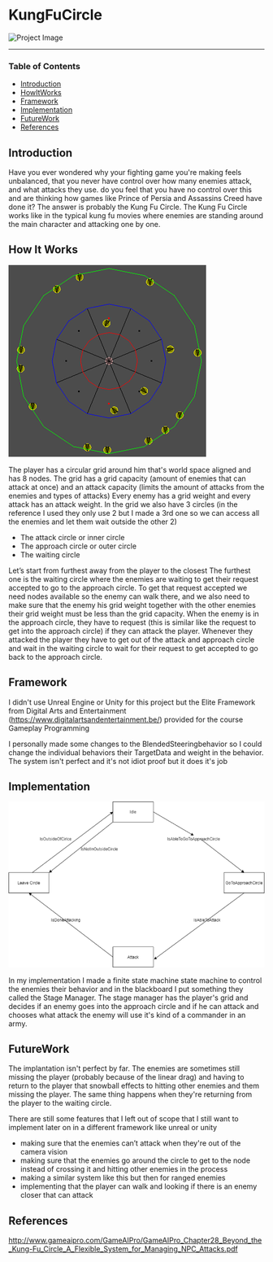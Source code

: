 # KungFuCircle
![Project Image](https://github.com/Enrique-B/GPP_ResearchProject_KungFuCircle/blob/master/PicturesForReadMe/KungFuCircle.gif)

---
### Table of Contents
- [Introduction](#Introduction)
- [HowItWorks](#HowItWorks)
- [Framework](#Framework)
- [Implementation](#Implementation)
- [FutureWork](#FutureWork)
- [References](#References)

## Introduction
Have you ever wondered why your fighting game you're making feels unbalanced, that you never have control over how many enemies attack, and what attacks they use. 
do you feel that you have no control over this and are thinking how games like Prince of Persia and Assassins Creed have done it? The answer is probably the Kung Fu Circle. 
The Kung Fu Circle works like in the typical kung fu movies where enemies are standing around the main character and attacking one by one.

## How It Works
![HowItWorksImage](https://github.com/Enrique-B/GPP_ResearchProject_KungFuCircle/blob/master/PicturesForReadMe/KungFuCircle.png)

The player has a circular grid around him that's world space aligned and has 8 nodes.
The grid has a grid capacity (amount of enemies that can attack at once) and an attack capacity (limits the amount of attacks from the enemies and types of attacks)
Every enemy has a grid weight and every attack has an attack weight. 
In the grid we also have 3 circles (in the reference I used they only use 2 but I made a 3rd one so we can access all the enemies and let them wait outside the other 2) 

- The attack circle or inner circle
- The approach circle or outer circle 
- The waiting circle 

Let’s start from furthest away from the player to the closest 
The furthest one is the waiting circle where the enemies are waiting to get their request accepted to go to the approach circle. 
To get that request accepted we need nodes available so the enemy can walk there, and we also need to make sure that the enemy his
grid weight together with the other enemies their grid weight must be less than the grid capacity. 
When the enemy is in the approach circle, they have to request (this is similar like the request to get into the approach circle) if they can attack the player.
Whenever they attacked the player they have to get out of the attack and approach circle and wait in the waiting circle to wait for their request to get accepted to go back to the approach circle.


## Framework
I didn't use Unreal Engine or Unity for this project but the Elite Framework from Digital Arts and Entertainment (https://www.digitalartsandentertainment.be/)
provided for the course Gameplay Programming

I personally made some changes to the BlendedSteeringbehavior so I could change the individual behaviors their TargetData and weight in the behavior.
The system isn't perfect and it's not idiot proof but it does it's job

## Implementation
![FiniteStateMachine](https://github.com/Enrique-B/GPP_ResearchProject_KungFuCircle/blob/master/PicturesForReadMe/KungFuCircle%20StateMachine.png)

In my implementation I made a finite state machine state machine to control the enemies their behavior and in the blackboard I put something they called the Stage Manager.
The stage manager has the player's grid and decides if an enemy goes into the approach circle and if he can attack and chooses what attack the enemy will use it's kind of a commander in an army. 


## FutureWork
The implantation isn't perfect by far. The enemies are sometimes still missing the player (probably because of the linear drag) and having to return to the player 
that snowball effects to hitting other enemies and them missing the player. The same thing happens when they're returning from the player to the waiting circle. 

There are still some features that I left out of scope that I still want to implement later on in a different framework like unreal or unity 
- making sure that the enemies can’t attack when they're out of the camera vision
- making sure that the enemies go around the circle to get to the node instead of crossing it and hitting other enemies in the process 
- making a similar system like this but then for ranged enemies 
- implementing that the player can walk and looking if there is an enemy closer that can attack

## References
http://www.gameaipro.com/GameAIPro/GameAIPro_Chapter28_Beyond_the_Kung-Fu_Circle_A_Flexible_System_for_Managing_NPC_Attacks.pdf
